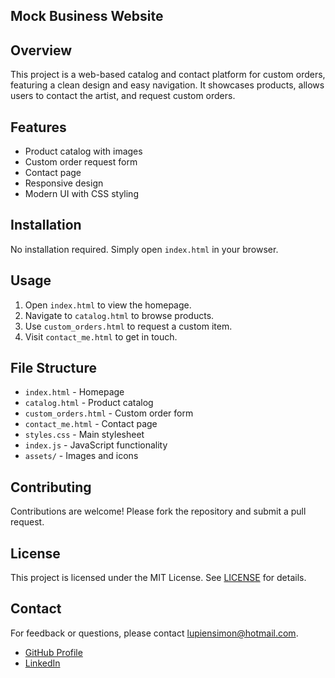 ## Mock Business Website

## Overview
This project is a web-based catalog and contact platform for custom orders, featuring a clean design and easy navigation. It showcases products, allows users to contact the artist, and request custom orders.

## Features
- Product catalog with images
- Custom order request form
- Contact page
- Responsive design
- Modern UI with CSS styling

## Installation
No installation required. Simply open `index.html` in your browser.

## Usage
1. Open `index.html` to view the homepage.
2. Navigate to `catalog.html` to browse products.
3. Use `custom_orders.html` to request a custom item.
4. Visit `contact_me.html` to get in touch.

## File Structure
- `index.html` - Homepage
- `catalog.html` - Product catalog
- `custom_orders.html` - Custom order form
- `contact_me.html` - Contact page
- `styles.css` - Main stylesheet
- `index.js` - JavaScript functionality
- `assets/` - Images and icons

## Contributing
Contributions are welcome! Please fork the repository and submit a pull request.

## License

This project is licensed under the MIT License. See [LICENSE](LICENSE) for details.

## Contact

For feedback or questions, please contact [lupiensimon@hotmail.com](mailto:lupiensimon@hotmail.com).

- [GitHub Profile](https://github.com/SimonProgAI)
- [LinkedIn](https://www.linkedin.com/in/simon-lupien-22594235a/)

